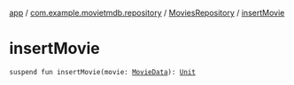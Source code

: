 [app](../../index.md) / [com.example.movietmdb.repository](../index.md) / [MoviesRepository](index.md) / [insertMovie](./insert-movie.md)

# insertMovie

`suspend fun insertMovie(movie: `[`MovieData`](../../com.example.movietmdb.repository.db.entity/-movie-data/index.md)`): `[`Unit`](https://kotlinlang.org/api/latest/jvm/stdlib/kotlin/-unit/index.html)